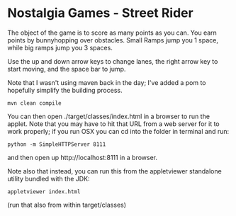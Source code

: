Nostalgia Games - Street Rider
==============================

The object of the game is to score as many points as you can. You earn points by bunnyhopping over obstacles. 
Small Ramps jump you 1 space, while big ramps jump you 3 spaces.

Use the up and down arrow keys to change lanes, the right arrow key to start moving, and the space bar to jump.

Note that I wasn't using maven back in the day; I've added a pom to hopefully simplify the building process. 

    mvn clean compile

You can then open ./target/classes/index.html in a browser to run the applet. Note that you may have to hit that
URL from a web server for it to work properly; if you run OSX you can cd into the folder in terminal and run:

    python -m SimpleHTTPServer 8111
    
and then open up http://localhost:8111 in a browser.

Note also that instead, you can run this from the appletviewer standalone utility bundled with the JDK:

    appletviewer index.html
    
(run that also from within target/classes)

